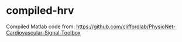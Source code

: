 # compiled-hrv
Compiled Matlab code from: https://github.com/cliffordlab/PhysioNet-Cardiovascular-Signal-Toolbox
